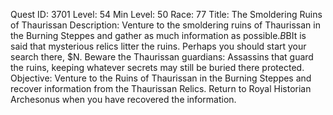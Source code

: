 Quest ID: 3701
Level: 54
Min Level: 50
Race: 77
Title: The Smoldering Ruins of Thaurissan
Description: Venture to the smoldering ruins of Thaurissan in the Burning Steppes and gather as much information as possible.$B$BIt is said that mysterious relics litter the ruins. Perhaps you should start your search there, $N. Beware the Thaurissan guardians: Assassins that guard the ruins, keeping whatever secrets may still be buried there protected.
Objective: Venture to the Ruins of Thaurissan in the Burning Steppes and recover information from the Thaurissan Relics. Return to Royal Historian Archesonus when you have recovered the information.

